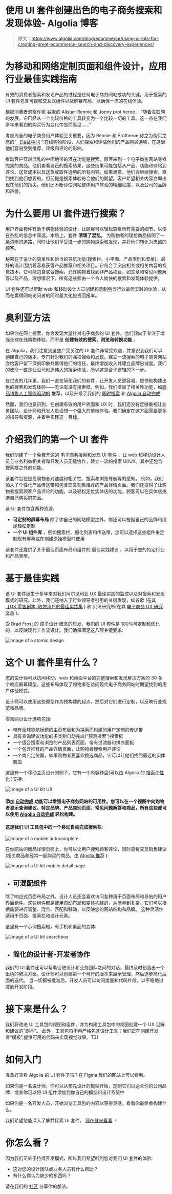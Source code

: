 # 使用 UI 套件创建出色的电子商务搜索和发现体验- Algolia 博客

> 原文：<https://www.algolia.com/blog/ecommerce/using-ui-kits-for-creating-great-ecommerce-search-and-discovery-experiences/>

# 为移动和网络定制页面和组件设计，应用行业最佳实践指南

有效的消费者搜索和发现产品的过程是任何电子商务网站成功的关键。用于搜索的 UI 套件包含可视和交互式组件以及屏幕布局，以确保一流的在线体验。

根据消费者洞察作家 谷歌的 Alistair Rennie 和 Jonny prot heroe， “随着互联网的发展，它已经从一个比较价格的工具转变为一个比较一切的工具。这一点在我们多年来看到的购买行为变化中显而易见……”

考虑周全的电子商务用户体验至关重要，因为 Rennie 和 Protheroe 称之为购买之旅的“ [【凌乱中间](https://www.thinkwithgoogle.com/consumer-insights/consumer-journey/navigating-purchase-behavior-and-decision-making/) ”:在线购物阶段，人们探索和评估他们的产品购买选项，在这里他们容易受到推荐、评级和评论的影响。

推动客户穿越混乱的中间地带的潜在功能是搜索。顾客来到一个电子商务网站寻找完美的商品。他们查看自己的搜索结果，这些结果可能包括从产品、功能和价格到评论、送货成本以及送货或取件选项的所有内容。如果满意，他们会继续搜索，直到找到他们想要的，但前提是搜索体验符合他们的期望。客户希望相关内容立即出现在他们的指尖。他们还不断评估网站整体用户体验的精细程度，以及公司的品牌和声誉。

# [](#why-a-ui-kit-for-search)为什么要用 UI 套件进行搜索？

用户界面套件有助于购物体验的设计，让顾客可以轻松查看所有需要的细节，以便在杂乱的信息中筛选。本质上，套件 **清理了混乱，** 为购物者的理想商品指明了一条清晰的道路，同时让他们享受进一步的购物探索和发现，并将他们转化为忠诚的顾客。

秘密在于设计的简单性和恰当的导航功能(搜索栏、小平面、产品类别和菜单)。最好的设计围绕着容易获得产品推荐和相关项目。它结合了突出相关或相关内容的视觉技术。它可能包含联合搜索，允许购物者找到非产品项目，如文章和常见问题解答以及产品，理想情况下，所有这些都由一个令人愉快的搜索和发现体验提供。

UI 套件还可以帮助 web 和移动设计人员创建和定制包含行业最佳实践的体验，从而在赢得网站访问者的同时最大化投资回报率。

# [](#the-algolia-approach)奥利亚方法

如果你在网上搜索，你会发现大量针对电子商务的 UI 套件。他们倾向于专注于增强全球在线购物体验，而不是 **创建有效的搜索、浏览和转换功能** 。

在 Algolia，我们注意到这些广受关注的 UI 套件非常受欢迎，并意识到我们可以创建自己的版本，专门针对我们的强项搜索和发现。建立一流搜索的电子商务网站会给客户留下深刻印象并赢得他们的信任，最终增加收入并建立品牌忠诚度。我们的使命一直是让公司创造伟大的搜索体验，所以这是合乎逻辑的下一步。

在过去的几年里，我们一直在简化我们的软件，让开发人员更容易、更快地构建出色的搜索和发现体验——无论有没有搜索框。例如，我们增加了相关性功能，如[](https://www.algolia.com/doc/guides/personalization/what-is-personalization/)[商品销售](https://www.algolia.com/doc/guides/managing-results/rules/merchandising-and-promoting/)[人工智能驱动的](https://www.algolia.com/blog/ai/what-is-ai-powered-site-search/) 推荐，以及升级了我们的 [即时搜索](https://www.algolia.com/products/instantsearch/) 和 [Algolia 自动完成](https://www.algolia.com/doc/guides/building-search-ui/ui-and-ux-patterns/autocomplete/js/)

然而，我们也意识到，在创建有效的用户界面和 UX 时，我们还没有足够重视让业务团队、设计师和开发人员设想一个强大的前端体验。我们确定在这方面需要更多的指导和资源，并着手实现这一目标。

# [](#introducing-our-first-ui-kit)介绍我们的第一个 UI 套件

我们创建了一个免费开源的 [电子商务搜索和发现 UI 套件](https://www.algolia.com/doc/guides/solutions/ecommerce/ui-kits/) ，让 web 和移动设计人员与业务利益相关者和开发人员无缝协作，建立一流的搜索 UI/UX，其中还包含搜索框之外的功能。

该套件旨在提高购物者对速度和相关性、搜索和浏览导航等的感知。 例如，我们加入了个性化产品传送带和包含交叉销售推荐的产品详情页面。我们还提供了让购物者搜索顾客产品评论的功能，以及轻松定位实体店的功能，顾客可以在实体店挑选自己购买的商品。

该 UI 套件包含两种资源:

*   **可定制的屏幕布局** 除了你自己的网站模型之外，你还可以根据自己的品牌和用途轻松定制
*   **一个 UI 组件库** ，例如搜索栏、细化列表和传送带，您可以选择这些组件来定制现有屏幕或在创建原始模型时使用

该套件还提供了关于最佳页面布局和组件的 最佳实践建议 ，以用于您的特定行业和产品类型。

# [](#based-on-best-practices)基于最佳实践

该 UI 套件诞生于多年来对我们阿尔戈利亚 UX 最佳实践的监控以及对搜索和发现模式的研究。此外，我们还纳入了行业领导者引用的关键发现，如谷歌 (在其[【UX 零售剧本 :取悦用户的最佳实践集](https://services.google.com/fh/files/events/pdf_retail_ux_playbook.pdf) ) 和 贝玛研究所(在其 [电子商务 UX 研究文章](https://baymard.com/blog) )。

受 Brad Frost 的 [原子设计](https://bradfrost.com/blog/post/atomic-web-design/) 概念的启发，我们的 UI 套件是 100%可定制和优化的，以反映现代工作流设计。我们确保满足这八项关键要求:

![Image of a atomic design](img/5aabc2ee14c867050ab6663bc6661172.png)

# [](#what%e2%80%99s-in-this-ui-kit)这个 UI 套件里有什么？

您的设计师可以访问移动、web 和桌面平台的完整搜索和发现解决方案的 30 多个响应屏幕模型。这些布局体现了购物者在访问现代电子商务网站时期望找到的用户体验模式。

设计师可以使用这些原型作为预构建的起点，然后对它们进行定制，以反映行业规范和品牌。

零售网页设计选项包括:

*   带有全球导航标题的主页布局和为探索而构建的用户定制的传送带
*   具有查询建议功能的多类别自动完成(“预测搜索”)搜索框
*   一个适合搜索和浏览的产品列表页面，带有过滤器和排序面板
*   一个包含推荐的产品详情页面，让购物者搜索用户评论
*   一个商店定位器，如果购物者更喜欢挑选商品，它可以让他们找到最近的实体商店

这里有一个移动主页设计的例子，它有一个内容转盘(可以由 Algolia 的 [搜索个性化](https://www.algolia.com/products/personalization/) )支持:

![Image of a UI kit UX](img/30868e74e983c89afb43386bf0ce47c3.png)

#### 添加 [自动完成](https://www.algolia.com/blog/ux/what-are-predictive-search-and-autocomplete/#:~:text=Autocomplete%2C%20or%20predictive%20search%2C%20is,thus%20improving%20the%20user%20experience.) 功能可以增强电子商务网站的可用性。您可以在一个视图中向购物者显示查询建议、特定品牌、产品类别页面、常见问题解答和商品，所有这些都可以使用 [Algolia 自动完成](https://www.algolia.com/doc/guides/building-search-ui/ui-and-ux-patterns/autocomplete/js/) 轻松构建。

#### 这是我们 UI 工具包中的一个移动自动完成搜索栏:

![Image of a mobile autocomplete](img/902bec2fc4c4eba5c245dddf7a3a90f1.png)

在你网站的商品详情页面上，你可以让用户搜索顾客评论，同时查看交叉销售建议(相关商品和经常一起购买的商品，由 [Algolia 推荐](https://www.algolia.com/products/recommendations/) ):

![Image of a UI kit mobile detail page](img/93ef07de847649c059b8a5b833657ac7.png)

*   ## [](#mixable-and-matchable-components)可混配组件

除了响应式页面布局之外，设计人员还会喜欢访问各种用于页面布局和导航的用户界面组件。这些组件都是使用自动布局和变体构建的，从简单到复杂。它们可以根据需要进行调整、混合、匹配和移动，以反映您的网站结构和品牌。 这种灵活性适用于页面、搜索栏和设计元素。

这里有一个示例搜索框，有手机和桌面的变体:

![Image of a UI kit searchbox](img/83157a3fb80b12cfd4f6da6f78895e9b.png)

*   ## [](#simplified-designer-developer-collaboration)简化的设计者-开发者协作

我们的 UI 套件还可以帮助促进设计和业务团队之间的对话，最终及时创造出一个出色的解决方案。设计师可以创建第一个可行的版本来展示管理，然后逐步简化后面的迭代。 当一切都被批准后，开发人员可以访问度量和代码片段，以平稳地过渡到开发阶段。

# [](#what%e2%80%99s-next)接下来是什么？

我们将改进 UI 工具包的视图和组件，并为构建工具包中的视图创建一个 UX 见解和建议的“剧本”。 此外，工具包将不再严格包含设计工具；我们正在创建开发者“模板”,提供可用的代码来实现视觉效果。T31

# [](#how-to-get-started)如何入门

准备好查看 Algolia 的 UI 套件了吗？在 Figma 我们的网站上可以看到。

如果你是一名设计师，你可以从预先设计的模型开始，定制它们以适合你的公司品牌，或者你可以将 UI 组件添加到你自己的模型和设计系统中

如果你是一名开发人员，开始浏览工具包的内容以获得灵感，看看你最终会构建什么。

我们希望您能深入了解并探索 UI 套件。 [现在就来看看](https://www.algolia.com/doc/guides/solutions/ecommerce/ui-kits/#how-to-use-the-ui-kit) ！

# [](#what-do-you-think)你怎么看？

因为我们正处于持续开发模式，所以我们希望听到您对我们 UI 套件的体验:

*   这对您的设计团队或业务人员有什么帮助？
*   有什么你认为缺少的东西吗？

请在我们的 [社区](https://discourse.algolia.com/t/ecommerce-search-discovery-ui-design-kit/12973) 分享你的想法。